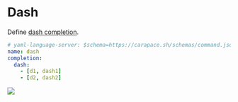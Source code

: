 # Dash

Define [dash completion](https://carapace-sh.github.io/carapace/carapace/gen/dashCompletion.html).

```yaml
# yaml-language-server: $schema=https://carapace.sh/schemas/command.json
name: dash
completion:
  dash:
    - [d1, dash1]
    - [d2, dash2]
```

![](./dash.cast)
